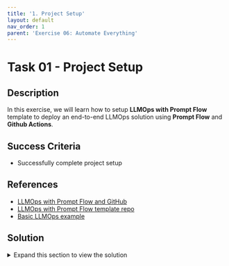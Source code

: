 ```yaml
---
title: '1. Project Setup'
layout: default
nav_order: 1
parent: 'Exercise 06: Automate Everything'
---
```


# Task 01 - Project Setup

## Description

In this exercise, we will learn how to setup **LLMOps with Prompt Flow** template to deploy an end-to-end LLMOps solution using **Prompt Flow** and **Github Actions**.

## Success Criteria

* Successfully complete project setup

## References
- [LLMOps with Prompt Flow and GitHub](https://learn.microsoft.com/en-us/azure/machine-learning/prompt-flow/how-to-end-to-end-llmops-with-prompt-flow)
- [LLMOps with Prompt Flow template repo](https://github.com/microsoft/llmops-promptflow-template)
- [Basic LLMOps example](https://github.com/Azure/llmops-gha-demo/blob/main/docs/e2e_llmops_with_promptflow.md)

## Solution

<details markdown="block">
<summary>Expand this section to view the solution</summary>

##### 1) Exercise Steps to automation solution

We split the exercise into two steps; in the first, you will do the necessary setup to run the template, while in the second we will simulate a change in the code of your orchestration flow. Each step can be performed through its respective notebook:

1) [Project setup](Exercise06_01_project_setup.ipynb)

</details>
